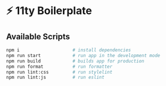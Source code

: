 # ⚡ 11ty Boilerplate

## Available Scripts

```bash
npm i                    # install dependencies
npm run start            # run app in the development mode
npm run build            # builds app for production
npm run format           # run formatter
npm run lint:css         # run stylelint
npm run lint:js          # run eslint
```
